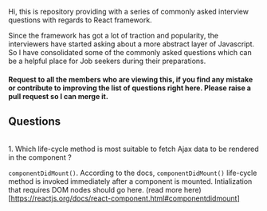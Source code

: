 Hi, this is repository providing with a series of commonly asked interview questions with regards to React framework. 

Since the framework has got a lot of traction and popularity, the interviewers have started asking about a more abstract layer of Javascript. So I have consolidated some of the commonly asked questions which can be a helpful place for Job seekers during their preparations.

#### Request to all the members who are viewing this, if you find any mistake or contribute to improving the list of questions right here. Please raise a pull request so I can merge it.


## Questions
<br/>
1. Which life-cycle method is most suitable to fetch Ajax data to be rendered in the component ?

   `componentDidMount()`. According to the docs, `componentDidMount()` life-cycle method is invoked immediately after a component is mounted. Intialization that requires DOM nodes should go here. (read more here)[https://reactjs.org/docs/react-component.html#componentdidmount]


